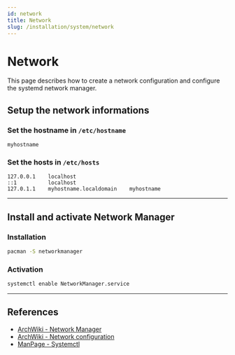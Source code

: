 ```yaml
---
id: network
title: Network
slug: /installation/system/network
---
```


# Network

This page describes how to create a network configuration and configure the systemd network manager.

## Setup the network informations

### Set the hostname in `/etc/hostname`

```
myhostname
```

### Set the hosts in `/etc/hosts`

```
127.0.0.1    localhost
::1          localhost
127.0.1.1    myhostname.localdomain    myhostname
```

---

## Install and activate Network Manager

### Installation

``` bash
pacman -S networkmanager
```

### Activation

``` bash
systemctl enable NetworkManager.service
```

---

## References

- [ArchWiki - Network Manager](https://wiki.archlinux.org/title/NetworkManager)
- [ArchWiki - Network configuration](https://wiki.archlinux.org/index.php/Network_configuration)
- [ManPage - Systemctl](https://jlk.fjfi.cvut.cz/arch/manpages/man/core/systemd/systemctl.1.en)